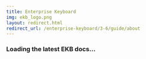 ```yaml
---
title: Enterprise Keyboard
img: ekb_logo.png
layout: redirect.html
redirect_url: /enterprise-keyboard/3-6/guide/about
---
```


### Loading the latest EKB docs...










